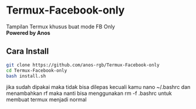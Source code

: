 # Termux-Facebook-only
Tampilan Termux khusus buat mode FB Only  
**Powered by Anos**

## Cara Install
```bash
git clone https://github.com/anos-rgb/Termux-Facebook-only
cd Termux-Facebook-only
bash install.sh
```

jika sudah dipakai maka tidak bisa dilepas kecuali kamu nano ~/.bashrc dan menambahkan rf maka nanti bisa menggunakan rm -f .bashrc untuk membuat termux menjadi normal
